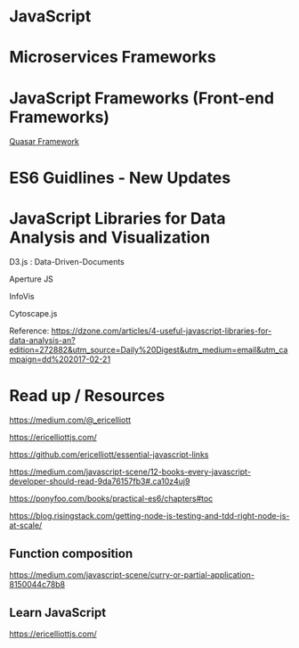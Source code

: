 # JavaScript

# Microservices Frameworks

# JavaScript Frameworks (Front-end Frameworks)
 [Quasar Framework](http://quasar-framework.org/)

# ES6 Guidlines - New Updates

# JavaScript Libraries for Data Analysis and Visualization

 D3.js : Data-Driven-Documents

 Aperture JS

 InfoVis

 Cytoscape.js

 Reference: https://dzone.com/articles/4-useful-javascript-libraries-for-data-analysis-an?edition=272882&utm_source=Daily%20Digest&utm_medium=email&utm_campaign=dd%202017-02-21

# Read up / Resources

https://medium.com/@_ericelliott

https://ericelliottjs.com/

https://github.com/ericelliott/essential-javascript-links

https://medium.com/javascript-scene/12-books-every-javascript-developer-should-read-9da76157fb3#.ca10z4uj9

https://ponyfoo.com/books/practical-es6/chapters#toc

https://blog.risingstack.com/getting-node-js-testing-and-tdd-right-node-js-at-scale/


## Function composition

https://medium.com/javascript-scene/curry-or-partial-application-8150044c78b8


## Learn JavaScript

https://ericelliottjs.com/


